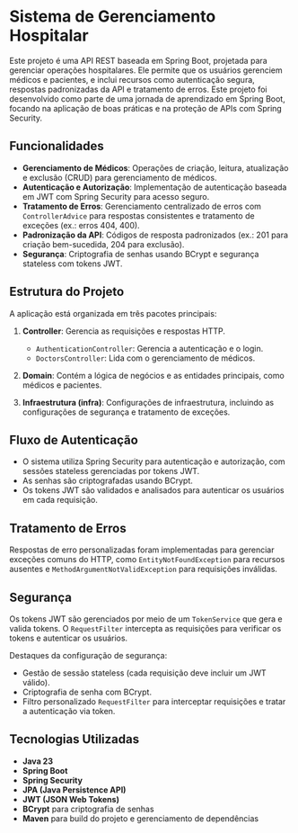 # Sistema de Gerenciamento Hospitalar

Este projeto é uma API REST baseada em Spring Boot, projetada para gerenciar operações hospitalares. Ele permite que os
usuários gerenciem médicos e pacientes, e inclui recursos como autenticação segura, respostas padronizadas da API e
tratamento de erros. Este projeto foi desenvolvido como parte de uma jornada de aprendizado em Spring Boot, focando na
aplicação de boas práticas e na proteção de APIs com Spring Security.

## Funcionalidades

- **Gerenciamento de Médicos**: Operações de criação, leitura, atualização e exclusão (CRUD) para gerenciamento de
  médicos.
- **Autenticação e Autorização**: Implementação de autenticação baseada em JWT com Spring Security para acesso seguro.
- **Tratamento de Erros**: Gerenciamento centralizado de erros com `ControllerAdvice` para respostas consistentes e
  tratamento de exceções (ex.: erros 404, 400).
- **Padronização da API**: Códigos de resposta padronizados (ex.: 201 para criação bem-sucedida, 204 para exclusão).
- **Segurança**: Criptografia de senhas usando BCrypt e segurança stateless com tokens JWT.

## Estrutura do Projeto

A aplicação está organizada em três pacotes principais:

1. **Controller**: Gerencia as requisições e respostas HTTP.
    - `AuthenticationController`: Gerencia a autenticação e o login.
    - `DoctorsController`: Lida com o gerenciamento de médicos.

2. **Domain**: Contém a lógica de negócios e as entidades principais, como médicos e pacientes.

3. **Infraestrutura (infra)**: Configurações de infraestrutura, incluindo as configurações de segurança e tratamento de
   exceções.

## Fluxo de Autenticação

- O sistema utiliza Spring Security para autenticação e autorização, com sessões stateless gerenciadas por tokens JWT.
- As senhas são criptografadas usando BCrypt.
- Os tokens JWT são validados e analisados para autenticar os usuários em cada requisição.

## Tratamento de Erros

Respostas de erro personalizadas foram implementadas para gerenciar exceções comuns do HTTP, como
`EntityNotFoundException` para recursos ausentes e `MethodArgumentNotValidException` para requisições inválidas.

## Segurança

Os tokens JWT são gerenciados por meio de um `TokenService` que gera e valida tokens. O `RequestFilter` intercepta as
requisições para verificar os tokens e autenticar os usuários.

Destaques da configuração de segurança:

- Gestão de sessão stateless (cada requisição deve incluir um JWT válido).
- Criptografia de senha com BCrypt.
- Filtro personalizado `RequestFilter` para interceptar requisições e tratar a autenticação via token.

## Tecnologias Utilizadas

- **Java 23**
- **Spring Boot**
- **Spring Security**
- **JPA (Java Persistence API)**
- **JWT (JSON Web Tokens)**
- **BCrypt** para criptografia de senhas
- **Maven** para build do projeto e gerenciamento de dependências